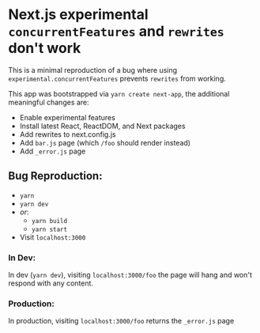 # Next.js experimental `concurrentFeatures` and `rewrites` don't work

This is a minimal reproduction of a bug where using
`experimental.concurrentFeatures` prevents `rewrites` from working.

This app was bootstrapped via `yarn create next-app`, the additional meaningful
changes are:

- Enable experimental features
- Install latest React, ReactDOM, and Next packages
- Add rewrites to next.config.js
- Add `bar.js` page (which `/foo` should render instead)
- Add `_error.js` page

## Bug Reproduction:

- `yarn`
- `yarn dev`
- _or_:
  - `yarn build`
  - `yarn start`
- Visit `localhost:3000`

### In Dev:

In dev (`yarn dev`), visiting `localhost:3000/foo` the page will hang and won't
respond with any content.

### Production:

In production, visiting `localhost:3000/foo` returns the `_error.js` page
